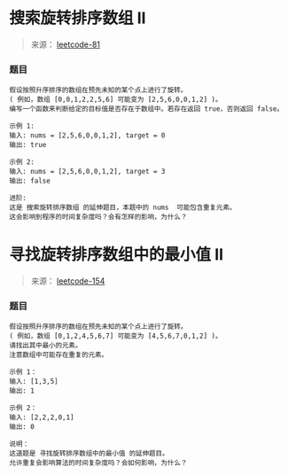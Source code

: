 # 搜索旋转排序数组 II

> 来源： [leetcode-81](https://leetcode-cn.com/problems/search-in-rotated-sorted-array-ii/)

### 题目

```
假设按照升序排序的数组在预先未知的某个点上进行了旋转。
( 例如，数组 [0,0,1,2,2,5,6] 可能变为 [2,5,6,0,0,1,2] )。
编写一个函数来判断给定的目标值是否存在于数组中。若存在返回 true，否则返回 false。

示例 1:
输入: nums = [2,5,6,0,0,1,2], target = 0
输出: true

示例 2:
输入: nums = [2,5,6,0,0,1,2], target = 3
输出: false

进阶:
这是 搜索旋转排序数组 的延伸题目，本题中的 nums  可能包含重复元素。
这会影响到程序的时间复杂度吗？会有怎样的影响，为什么？
```



# 寻找旋转排序数组中的最小值 II

> 来源： [leetcode-154](https://leetcode-cn.com/problems/find-minimum-in-rotated-sorted-array-ii/)

### 题目

```
假设按照升序排序的数组在预先未知的某个点上进行了旋转。
( 例如，数组 [0,1,2,4,5,6,7] 可能变为 [4,5,6,7,0,1,2] )。
请找出其中最小的元素。
注意数组中可能存在重复的元素。

示例 1：
输入: [1,3,5]
输出: 1

示例 2：
输入: [2,2,2,0,1]
输出: 0

说明：
这道题是 寻找旋转排序数组中的最小值 的延伸题目。
允许重复会影响算法的时间复杂度吗？会如何影响，为什么？
```

